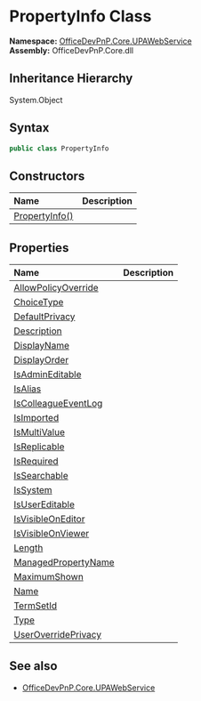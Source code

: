 # PropertyInfo Class
  

**Namespace:** [OfficeDevPnP.Core.UPAWebService](OfficeDevPnP.Core.UPAWebService.md)  
**Assembly:** OfficeDevPnP.Core.dll  
## Inheritance Hierarchy
System.Object  
## Syntax
```C#
public class PropertyInfo
```
## Constructors
|**Name**|**Description**|
|:-----|:-----|
| [PropertyInfo()](OfficeDevPnP.Core.UPAWebService.PropertyInfo.ctor1.md) |  
## Properties
|**Name**|**Description**|
|:-----|:-----|
| [AllowPolicyOverride](OfficeDevPnP.Core.UPAWebService.PropertyInfo.AllowPolicyOverride.md) | 
| [ChoiceType](OfficeDevPnP.Core.UPAWebService.PropertyInfo.ChoiceType.md) | 
| [DefaultPrivacy](OfficeDevPnP.Core.UPAWebService.PropertyInfo.DefaultPrivacy.md) | 
| [Description](OfficeDevPnP.Core.UPAWebService.PropertyInfo.Description.md) | 
| [DisplayName](OfficeDevPnP.Core.UPAWebService.PropertyInfo.DisplayName.md) | 
| [DisplayOrder](OfficeDevPnP.Core.UPAWebService.PropertyInfo.DisplayOrder.md) | 
| [IsAdminEditable](OfficeDevPnP.Core.UPAWebService.PropertyInfo.IsAdminEditable.md) | 
| [IsAlias](OfficeDevPnP.Core.UPAWebService.PropertyInfo.IsAlias.md) | 
| [IsColleagueEventLog](OfficeDevPnP.Core.UPAWebService.PropertyInfo.IsColleagueEventLog.md) | 
| [IsImported](OfficeDevPnP.Core.UPAWebService.PropertyInfo.IsImported.md) | 
| [IsMultiValue](OfficeDevPnP.Core.UPAWebService.PropertyInfo.IsMultiValue.md) | 
| [IsReplicable](OfficeDevPnP.Core.UPAWebService.PropertyInfo.IsReplicable.md) | 
| [IsRequired](OfficeDevPnP.Core.UPAWebService.PropertyInfo.IsRequired.md) | 
| [IsSearchable](OfficeDevPnP.Core.UPAWebService.PropertyInfo.IsSearchable.md) | 
| [IsSystem](OfficeDevPnP.Core.UPAWebService.PropertyInfo.IsSystem.md) | 
| [IsUserEditable](OfficeDevPnP.Core.UPAWebService.PropertyInfo.IsUserEditable.md) | 
| [IsVisibleOnEditor](OfficeDevPnP.Core.UPAWebService.PropertyInfo.IsVisibleOnEditor.md) | 
| [IsVisibleOnViewer](OfficeDevPnP.Core.UPAWebService.PropertyInfo.IsVisibleOnViewer.md) | 
| [Length](OfficeDevPnP.Core.UPAWebService.PropertyInfo.Length.md) | 
| [ManagedPropertyName](OfficeDevPnP.Core.UPAWebService.PropertyInfo.ManagedPropertyName.md) | 
| [MaximumShown](OfficeDevPnP.Core.UPAWebService.PropertyInfo.MaximumShown.md) | 
| [Name](OfficeDevPnP.Core.UPAWebService.PropertyInfo.Name.md) | 
| [TermSetId](OfficeDevPnP.Core.UPAWebService.PropertyInfo.TermSetId.md) | 
| [Type](OfficeDevPnP.Core.UPAWebService.PropertyInfo.Type.md) | 
| [UserOverridePrivacy](OfficeDevPnP.Core.UPAWebService.PropertyInfo.UserOverridePrivacy.md) | 
## See also
- [OfficeDevPnP.Core.UPAWebService](OfficeDevPnP.Core.UPAWebService.md)
